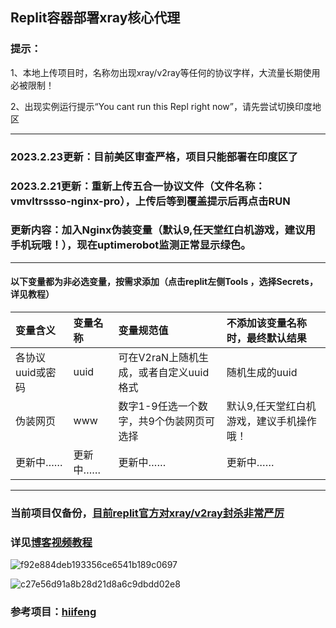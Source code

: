 
## Replit容器部署xray核心代理
### 提示：
1、本地上传项目时，名称勿出现xray/v2ray等任何的协议字样，大流量长期使用必被限制！

2、出现实例运行提示“You cant run this Repl right now”，请先尝试切换印度地区

-----------------------------------------------------------------------------------
### 2023.2.23更新：目前美区审查严格，项目只能部署在印度区了

### 2023.2.21更新：重新上传五合一协议文件（文件名称：vmvltrssso-nginx-pro），上传后等到覆盖提示后再点击RUN
### 更新内容：加入Nginx伪装变量（默认9,任天堂红白机游戏，建议用手机玩哦！），现在uptimerobot监测正常显示绿色。

--------------------------------------------------------------------------------------------
#### 以下变量都为非必选变量，按需求添加（点击replit左侧Tools ，选择Secrets，详见教程）

| 变量含义 | 变量名称| 变量规范值| 不添加该变量名称时，最终默认结果|
| :--- | :--- | :--- | :--- |
| 各协议uuid或密码 | uuid |可在V2raN上随机生成，或者自定义uuid格式|随机生成的uuid|
| 伪装网页 | www |数字1-9任选一个数字，共9个伪装网页可选择|默认9,任天堂红白机游戏，建议手机操作哦！|
|更新中……|更新中……|更新中……|更新中……|



----------------------------------------------------------------------------------------------------
### 当前项目仅备份，[目前replit官方对xray/v2ray封杀非常严厉](https://replit.com/@ygkkkk?tab=repls)
### 详见[博客视频教程](https://ygkkk.blogspot.com/2022/12/replit-xray-vmess-vless-trojan-shadowsocks.html)

![f92e884deb193356ce6541b189c0697](https://user-images.githubusercontent.com/121604513/216213650-708d5f67-3b42-44c8-ae94-b83988bd534d.png)

![c27e56d91a8b28d21d8a6c9dbdd02e8](https://user-images.githubusercontent.com/121604513/213597462-964894e2-50b1-419a-bae1-8d8ada8b1e65.png)
### 参考项目：[hiifeng](https://github.com/hiifeng/V2ray-for-Replit)
